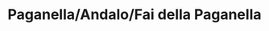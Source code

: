 ---
name: Paganella
title: Paganella/Andalo/Fai della Paganella
region: Trentino-Alto Adige
country: Italia
group: Altopiano Paganella, Skiarea Andalo e Fai della Paganella
---